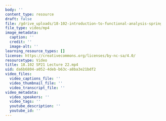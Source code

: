 ```yaml
---
body: ''
content_type: resource
draft: false
file: /gdrive_uploads/18-102-introduction-to-functional-analysis-spring-2021/1YEYcWLOSEdJDa9_XI_Vcq1r7YNHYuSHr/18102-sp21-lecture-22.mp4
file_type: video/mp4
image_metadata:
  caption: ''
  credit: ''
  image-alt: ''
learning_resource_types: []
license: https://creativecommons.org/licenses/by-nc-sa/4.0/
resourcetype: Video
title: 18.102 SP21 Lecture 22.mp4
uid: da6b6804-a052-4deb-b63c-a8ba3e21bdf2
video_files:
  video_captions_file: ''
  video_thumbnail_file: ''
  video_transcript_file: ''
video_metadata:
  video_speakers: ''
  video_tags: ''
  youtube_description: ''
  youtube_id: ''
---
```

